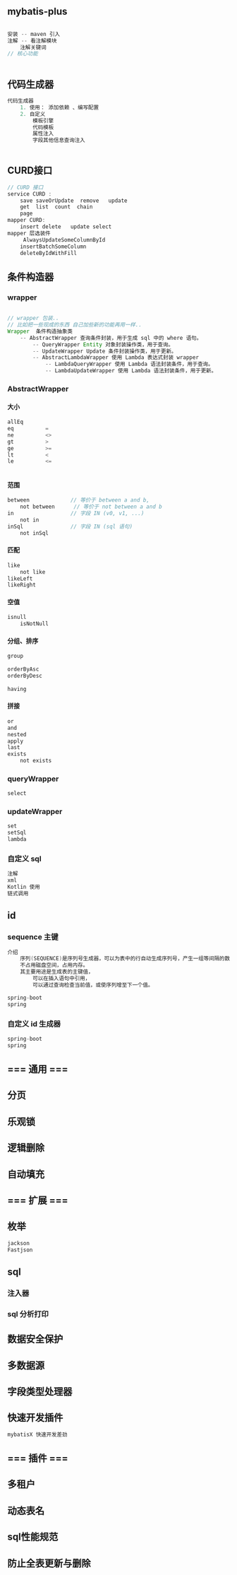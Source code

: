 ## mybatis-plus

```java

安装 -- maven 引入
注解 -- 看注解模块
    注解关键词
// 核心功能
 
```

## 代码生成器

```java
代码生成器
    1. 使用： 添加依赖 、编写配置
    2. 自定义
    	模板引擎
    	代码模板
    	属性注入
    	字段其他信息查询注入
    

```

## CURD接口 

```java
// CURD 接口
service CURD :
	save saveOrUpdate  remove  	update
    get  list  count  chain  
    page
mapper CURD:
	insert delete 	update select
mapper 层选装件
	 AlwaysUpdateSomeColumnById
	insertBatchSomeColumn
	deleteByIdWithFill        
```

## 条件构造器 

### wrapper

```java

// wrapper 包装..
// 比如把一些现成的东西 自己加些新的功能再用一样..
Wrapper  条件构造抽象类
    -- AbstractWrapper 查询条件封装，用于生成 sql 中的 where 语句。
        -- QueryWrapper Entity 对象封装操作类，用于查询。
        -- UpdateWrapper Update 条件封装操作类，用于更新。
        -- AbstractLambdaWrapper 使用 Lambda 表达式封装 wrapper
            -- LambdaQueryWrapper 使用 Lambda 语法封装条件，用于查询。
            -- LambdaUpdateWrapper 使用 Lambda 语法封装条件，用于更新。
```

### AbstractWrapper

#### 大小

```java
allEq
eq			=
ne			<>
gt			>
ge			>=
lt			<
le			<=
    
```

#### 范围

```java
between				// 等价于 between a and b,
    not between      // 等价于 not between a and b
in					// 字段 IN (v0, v1, ...)
    not in	
inSql				// 字段 IN (sql 语句)
    not inSql
```

#### 匹配

```java
like
    not like
likeLeft
likeRight    
```

#### 空值

```java
isnull
    isNotNull
```

#### 分组、排序

```java
group
    
orderByAsc
orderByDesc
    
having    
```

#### 拼接

```java
or
and
nested
apply
last
exists
    not exists
```

###  queryWrapper

```java
select
```

### updateWrapper

```java
set
setSql
lambda    
```

### 自定义 sql

```java
注解
xml
Kotlin 使用
链式调用    
```

## id

### sequence 主键

```java
介绍
    序列(SEQUENCE)是序列号生成器，可以为表中的行自动生成序列号，产生一组等间隔的数值(类型为数字)。
    不占用磁盘空间，占用内存。
    其主要用途是生成表的主键值，
    	可以在插入语句中引用，
    	可以通过查询检查当前值，或使序列增至下一个值。

spring-boot
spring    
```

### 自定义 id 生成器

```java
spring-boot
spring    
```









## === 通用 ===

## 分页

## 乐观锁

## 逻辑删除

## 自动填充

## === 扩展 ===



## 枚举

```java
jackson
Fastjson    
```

## sql 

### 注入器

### sql 分析打印



## 数据安全保护

## 多数据源

## 字段类型处理器

## 快速开发插件

```java
mybatisX 快速开发差劲
```





## === 插件 === 

## 多租户

## 动态表名

## sql性能规范

## 防止全表更新与删除